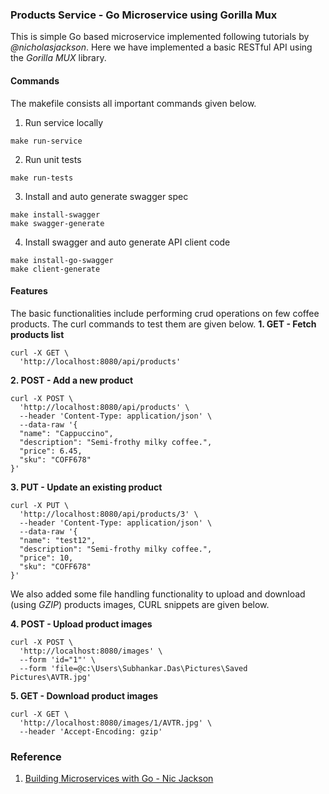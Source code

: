 ### Products Service - Go Microservice using Gorilla Mux 

This is simple Go based microservice implemented following tutorials by *@nicholasjackson*. Here we have implemented a basic RESTful API using the *Gorilla MUX* library.

#### Commands
The makefile consists all important commands given below.

1. Run service locally
```
make run-service
```
2. Run unit tests
```
make run-tests
```
3. Install and auto generate swagger spec
```
make install-swagger
make swagger-generate
```
4. Install swagger and auto generate API client code
```
make install-go-swagger
make client-generate
```

#### Features
The basic functionalities include performing crud operations on few coffee products. The curl commands to test them are given below.
**1. GET - Fetch products list**
```
curl -X GET \
  'http://localhost:8080/api/products'
```
**2. POST - Add a new product**
```
curl -X POST \
  'http://localhost:8080/api/products' \
  --header 'Content-Type: application/json' \
  --data-raw '{
  "name": "Cappuccino",
  "description": "Semi-frothy milky coffee.",
  "price": 6.45,
  "sku": "COFF678"
}'
```
**3. PUT - Update an existing product**
```
curl -X PUT \
  'http://localhost:8080/api/products/3' \
  --header 'Content-Type: application/json' \
  --data-raw '{
  "name": "test12",
  "description": "Semi-frothy milky coffee.",
  "price": 10,
  "sku": "COFF678"
}'
```

We also added some file handling functionality to upload and download (using *GZIP*) products images, CURL snippets are given below.

**4. POST - Upload product images**
```
curl -X POST \
  'http://localhost:8080/images' \
  --form 'id="1"' \
  --form 'file=@c:\Users\Subhankar.Das\Pictures\Saved Pictures\AVTR.jpg'
```
**5. GET - Download product images**
```
curl -X GET \
  'http://localhost:8080/images/1/AVTR.jpg' \
  --header 'Accept-Encoding: gzip'
```

### Reference
1. [Building Microservices with Go - 
Nic Jackson](https://youtu.be/VzBGi_n65iU)